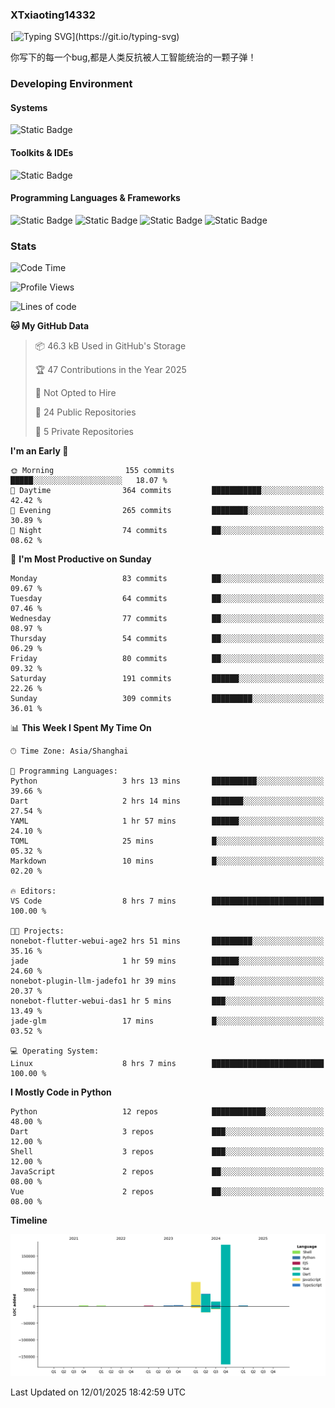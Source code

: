 ### XTxiaoting14332

[![Typing SVG](https://readme-typing-svg.herokuapp.com?font=JetBrians+Mono&pause=1000&random=false&width=435&lines=Hello+World!)](https://git.io/typing-svg)

你写下的每一个bug,都是人类反抗被人工智能统治的一颗子弹！

### Developing Environment

#### Systems

![Static Badge](https://img.shields.io/badge/Ubuntu-%20?style=flat-square&logo=ubuntu&logoColor=white&color=E34F26)

#### Toolkits & IDEs

![Static Badge](https://img.shields.io/badge/Visual%20Studio%20Code-%20?style=flat-square&logo=visualstudiocode&logoColor=white&color=blue)

#### Programming Languages & Frameworks

![Static Badge](https://img.shields.io/badge/Dart-%20?style=flat-square&logo=dart&logoColor=white&color=0175C2)
![Static Badge](https://img.shields.io/badge/Flutter-%20?style=flat-square&logo=flutter&logoColor=white&color=02569B)
![Static Badge](https://img.shields.io/badge/Python-%20?style=flat-square&logo=python&logoColor=white&color=E7A781)
![Static Badge](https://img.shields.io/badge/Bash%20Shell-%20?style=flat-square&logo=shell&logoColor=white&color=49D868)

### Stats

<!--START_SECTION:waka-->
![Code Time](http://img.shields.io/badge/Code%20Time-253%20hrs%2058%20mins-blue)

![Profile Views](http://img.shields.io/badge/Profile%20Views-0-blue)

![Lines of code](https://img.shields.io/badge/From%20Hello%20World%20I%27ve%20Written-320.1%20thousand%20lines%20of%20code-blue)

**🐱 My GitHub Data** 

> 📦 46.3 kB Used in GitHub's Storage 
 > 
> 🏆 47 Contributions in the Year 2025
 > 
> 🚫 Not Opted to Hire
 > 
> 📜 24 Public Repositories 
 > 
> 🔑 5 Private Repositories 
 > 
**I'm an Early 🐤** 

```text
🌞 Morning                155 commits         █████░░░░░░░░░░░░░░░░░░░░   18.07 % 
🌆 Daytime                364 commits         ███████████░░░░░░░░░░░░░░   42.42 % 
🌃 Evening                265 commits         ████████░░░░░░░░░░░░░░░░░   30.89 % 
🌙 Night                  74 commits          ██░░░░░░░░░░░░░░░░░░░░░░░   08.62 % 
```
📅 **I'm Most Productive on Sunday** 

```text
Monday                   83 commits          ██░░░░░░░░░░░░░░░░░░░░░░░   09.67 % 
Tuesday                  64 commits          ██░░░░░░░░░░░░░░░░░░░░░░░   07.46 % 
Wednesday                77 commits          ██░░░░░░░░░░░░░░░░░░░░░░░   08.97 % 
Thursday                 54 commits          ██░░░░░░░░░░░░░░░░░░░░░░░   06.29 % 
Friday                   80 commits          ██░░░░░░░░░░░░░░░░░░░░░░░   09.32 % 
Saturday                 191 commits         ██████░░░░░░░░░░░░░░░░░░░   22.26 % 
Sunday                   309 commits         █████████░░░░░░░░░░░░░░░░   36.01 % 
```


📊 **This Week I Spent My Time On** 

```text
🕑︎ Time Zone: Asia/Shanghai

💬 Programming Languages: 
Python                   3 hrs 13 mins       ██████████░░░░░░░░░░░░░░░   39.66 % 
Dart                     2 hrs 14 mins       ███████░░░░░░░░░░░░░░░░░░   27.54 % 
YAML                     1 hr 57 mins        ██████░░░░░░░░░░░░░░░░░░░   24.10 % 
TOML                     25 mins             █░░░░░░░░░░░░░░░░░░░░░░░░   05.32 % 
Markdown                 10 mins             █░░░░░░░░░░░░░░░░░░░░░░░░   02.20 % 

🔥 Editors: 
VS Code                  8 hrs 7 mins        █████████████████████████   100.00 % 

🐱‍💻 Projects: 
nonebot-flutter-webui-age2 hrs 51 mins       █████████░░░░░░░░░░░░░░░░   35.16 % 
jade                     1 hr 59 mins        ██████░░░░░░░░░░░░░░░░░░░   24.60 % 
nonebot-plugin-llm-jadefo1 hr 39 mins        █████░░░░░░░░░░░░░░░░░░░░   20.37 % 
nonebot-flutter-webui-das1 hr 5 mins         ███░░░░░░░░░░░░░░░░░░░░░░   13.49 % 
jade-glm                 17 mins             █░░░░░░░░░░░░░░░░░░░░░░░░   03.52 % 

💻 Operating System: 
Linux                    8 hrs 7 mins        █████████████████████████   100.00 % 
```

**I Mostly Code in Python** 

```text
Python                   12 repos            ████████████░░░░░░░░░░░░░   48.00 % 
Dart                     3 repos             ███░░░░░░░░░░░░░░░░░░░░░░   12.00 % 
Shell                    3 repos             ███░░░░░░░░░░░░░░░░░░░░░░   12.00 % 
JavaScript               2 repos             ██░░░░░░░░░░░░░░░░░░░░░░░   08.00 % 
Vue                      2 repos             ██░░░░░░░░░░░░░░░░░░░░░░░   08.00 % 
```



**Timeline**

![Lines of Code chart](https://raw.githubusercontent.com/XTxiaoting14332/XTxiaoting14332/main/assets/bar_graph.png)


 Last Updated on 12/01/2025 18:42:59 UTC
<!--END_SECTION:waka-->
